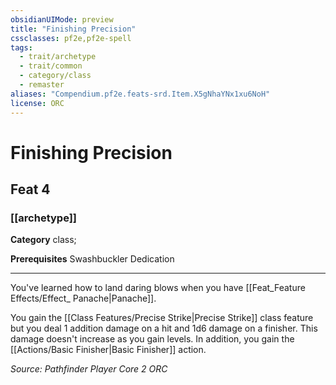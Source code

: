 ```yaml
---
obsidianUIMode: preview
title: "Finishing Precision"
cssclasses: pf2e,pf2e-spell
tags:
  - trait/archetype
  - trait/common
  - category/class
  - remaster
aliases: "Compendium.pf2e.feats-srd.Item.X5gNhaYNx1xu6NoH"
license: ORC
---
```

# Finishing Precision
## Feat 4
### [[archetype]]

**Category** class; 



**Prerequisites** Swashbuckler Dedication
* * *
You've learned how to land daring blows when you have [[Feat_Feature Effects/Effect_ Panache|Panache]].

You gain the [[Class Features/Precise Strike|Precise Strike]] class feature but you deal 1 addition damage on a hit and 1d6 damage on a finisher. This damage doesn't increase as you gain levels. In addition, you gain the [[Actions/Basic Finisher|Basic Finisher]] action.

*Source: Pathfinder Player Core 2*
*ORC*